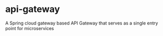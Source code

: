 # api-gateway
A Spring cloud gateway based API Gateway that serves as a single entry point for microservices
